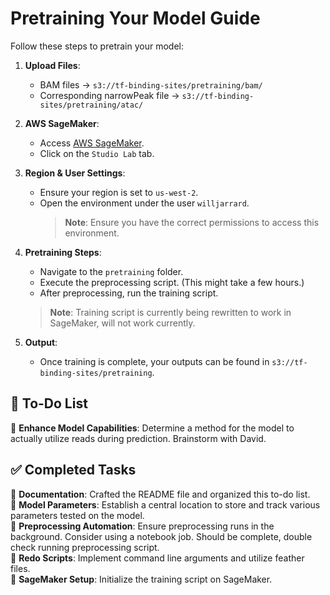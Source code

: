 # Pretraining Your Model Guide

Follow these steps to pretrain your model:

1. **Upload Files**:
   - BAM files → `s3://tf-binding-sites/pretraining/bam/`
   - Corresponding narrowPeak file → `s3://tf-binding-sites/pretraining/atac/`

2. **AWS SageMaker**:
   - Access [AWS SageMaker](https://console.aws.amazon.com/sagemaker/).
   - Click on the `Studio Lab` tab.

3. **Region & User Settings**:
   - Ensure your region is set to `us-west-2`.
   - Open the environment under the user `willjarrard`.
     > **Note**: Ensure you have the correct permissions to access this environment.

4. **Pretraining Steps**:
   - Navigate to the `pretraining` folder.
   - Execute the preprocessing script. (This might take a few hours.)
   - After preprocessing, run the training script.
    > **Note**: Training script is currently being rewritten to work in SageMaker, will not work currently.

5. **Output**:
   - Once training is complete, your outputs can be found in `s3://tf-binding-sites/pretraining`.

## 📝 **To-Do List**

🔲 **Enhance Model Capabilities**: Determine a method for the model to actually utilize reads during prediction. Brainstorm with David.

## ✅ **Completed Tasks**

🔳 **Documentation**: Crafted the README file and organized this to-do list.  
🔳 **Model Parameters**: Establish a central location to store and track various parameters tested on the model.  
🔳 **Preprocessing Automation**: Ensure preprocessing runs in the background. Consider using a notebook job. Should be complete, double check running preprocessing script.  
🔳 **Redo Scripts**: Implement command line arguments and utilize feather files.  
🔳 **SageMaker Setup**: Initialize the training script on SageMaker.  